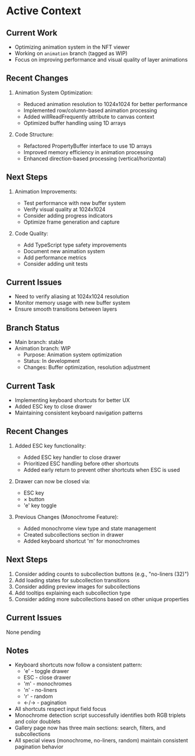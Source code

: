 # Active Context

## Current Work
- Optimizing animation system in the NFT viewer
- Working on `animation` branch (tagged as WIP)
- Focus on improving performance and visual quality of layer animations

## Recent Changes
1. Animation System Optimization:
   - Reduced animation resolution to 1024x1024 for better performance
   - Implemented row/column-based animation processing
   - Added willReadFrequently attribute to canvas context
   - Optimized buffer handling using 1D arrays

2. Code Structure:
   - Refactored PropertyBuffer interface to use 1D arrays
   - Improved memory efficiency in animation processing
   - Enhanced direction-based processing (vertical/horizontal)

## Next Steps
1. Animation Improvements:
   - Test performance with new buffer system
   - Verify visual quality at 1024x1024
   - Consider adding progress indicators
   - Optimize frame generation and capture

2. Code Quality:
   - Add TypeScript type safety improvements
   - Document new animation system
   - Add performance metrics
   - Consider adding unit tests

## Current Issues
- Need to verify aliasing at 1024x1024 resolution
- Monitor memory usage with new buffer system
- Ensure smooth transitions between layers

## Branch Status
- Main branch: stable
- Animation branch: WIP
  - Purpose: Animation system optimization
  - Status: In development
  - Changes: Buffer optimization, resolution adjustment

## Current Task
- Implementing keyboard shortcuts for better UX
- Added ESC key to close drawer
- Maintaining consistent keyboard navigation patterns

## Recent Changes
1. Added ESC key functionality:
   - Added ESC key handler to close drawer
   - Prioritized ESC handling before other shortcuts
   - Added early return to prevent other shortcuts when ESC is used

2. Drawer can now be closed via:
   - ESC key
   - × button
   - 'e' key toggle

3. Previous Changes (Monochrome Feature):
   - Added monochrome view type and state management
   - Created subcollections section in drawer
   - Added keyboard shortcut 'm' for monochromes

## Next Steps
1. Consider adding counts to subcollection buttons (e.g., "no-liners (32)")
2. Add loading states for subcollection transitions
3. Consider adding preview images for subcollections
4. Add tooltips explaining each subcollection type
5. Consider adding more subcollections based on other unique properties

## Current Issues
None pending

## Notes
- Keyboard shortcuts now follow a consistent pattern:
  * 'e' - toggle drawer
  * ESC - close drawer
  * 'm' - monochromes
  * 'n' - no-liners
  * 'r' - random
  * ←/→ - pagination
- All shortcuts respect input field focus
- Monochrome detection script successfully identifies both RGB triplets and color doublets
- Gallery page now has three main sections: search, filters, and subcollections
- All special views (monochrome, no-liners, random) maintain consistent pagination behavior 